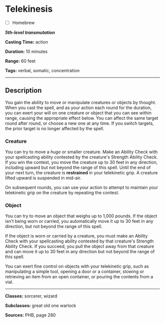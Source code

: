 # Telekinesis

- [ ] Homebrew

***5th-level transmutation***

**Casting Time:** action

**Duration:** 10 minutes

**Range:** 60 feet

**Tags:** verbal, somatic, concentration

---

## Description
You gain the ability to move or manipulate creatures or objects by thought.
When you cast the spell, and as your action each round for the duration, you can exert your will on one creature or object that you can see within range, causing the appropriate effect below.
You can affect the same target round after round, or choose a new one at any time.
If you switch targets, the prior target is no longer affected by the spell.

### Creature
You can try to move a *huge* or smaller creature.
Make an Ability Check with your spellcasting ability contested by the creature's Strength Ability Check.
If you win the contest, you move the creature up to 30 feet in any direction, including upward but not beyond the range of this spell.
Until the end of your next turn, the creature is **restrained** in your telekinetic grip.
A creature lifted upward is suspended in mid-air.

On subsequent rounds, you can use your action to attempt to maintain your telekinetic grip on the creature by repeating the contest.

### Object
You can try to move an object that weighs up to 1,000 pounds.
If the object isn't being worn or carried, you automatically move it up to 30 feet in any direction, but not beyond the range of this spell.

If the object is worn or carried by a creature, you must make an Ability Check with your spellcasting ability contested by that creature's Strength Ability Check.
If you succeed, you pull the object away from that creature and can move it up to 30 feet in any direction but not beyond the range of this spell.

You can exert fine control on objects with your telekinetic grip, such as manipulating a simple tool, opening a door or a container, stowing or retrieving an item from an open container, or pouring the contents from a vial.

---

**Classes:** sorcerer, wizard

**Subclasses:** great old one warlock

**Sources:** PHB, page 280

